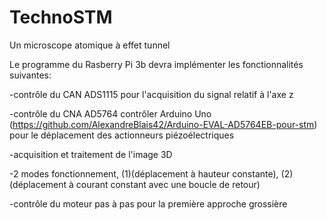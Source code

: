 # TechnoSTM
Un microscope atomique à effet tunnel

Le programme du Rasberry Pi 3b devra implémenter les fonctionnalités suivantes:

-contrôle du CAN ADS1115 pour l'acquisition du signal relatif à l'axe z

-contrôle du CNA AD5764 contrôler Arduino Uno (https://github.com/AlexandreBlais42/Arduino-EVAL-AD5764EB-pour-stm) pour le déplacement des actionneurs piézoélectriques

-acquisition et traitement de l'image 3D

-2 modes fonctionnement, (1)(déplacement à hauteur constante), (2)(déplacement à courant constant avec une boucle de retour)

-contrôle du moteur pas à pas pour la première approche grossière

